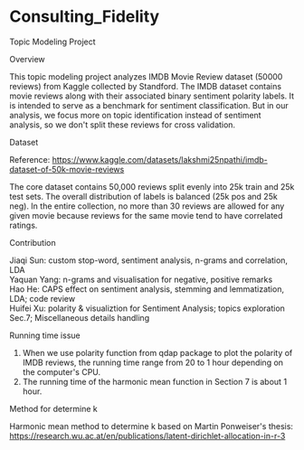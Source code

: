 # Consulting_Fidelity
Topic Modeling Project

Overview

This topic modeling project analyzes IMDB Movie Review dataset (50000 reviews) from Kaggle collected by Standford. The IMDB dataset contains movie reviews along with their associated binary sentiment polarity labels. It is intended to serve as a benchmark for sentiment classification. But in our analysis, we focus more on topic identification instead of sentiment analysis, so we don't split these reviews for cross validation.

Dataset

Reference: https://www.kaggle.com/datasets/lakshmi25npathi/imdb-dataset-of-50k-movie-reviews

The core dataset contains 50,000 reviews split evenly into 25k train and 25k test sets. The overall distribution of labels is balanced (25k pos and 25k neg). In the entire collection, no more than 30 reviews are allowed for any given movie because reviews for the same movie tend to have correlated ratings.

Contribution

Jiaqi Sun: custom stop-word, sentiment analysis, n-grams and correlation, LDA <br>
Yaquan Yang: n-grams and visualisation for negative, positive remarks <br>
Hao He: CAPS effect on sentiment analysis, stemming and lemmatization, LDA; code review <br>
Huifei Xu: polarity & visualiztion for Sentiment Analysis; topics exploration Sec.7; Miscellaneous details handling <br>


Running time issue

1. When we use polarity function from qdap package to plot the polarity of IMDB reviews, the running time range from 20 to 1 hour depending on the computer's CPU.
2. The running time of the harmonic mean function in Section 7 is about 1 hour.

Method for determine k

Harmonic mean method to determine k based on Martin Ponweiser's thesis:
https://research.wu.ac.at/en/publications/latent-dirichlet-allocation-in-r-3









